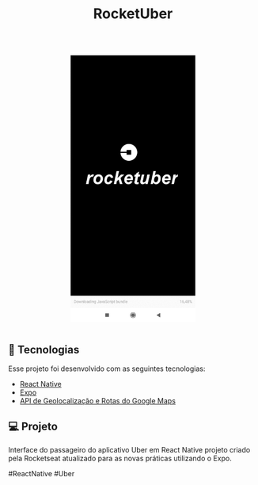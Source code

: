 <h1 align="center">
    RocketUber
</h1>


<br>

<p align="center">
  <img alt="Frontend" src="./image-readme.gif" width="50%" style="padding: 10px">
</p>

## :rocket: Tecnologias

Esse projeto foi desenvolvido com as seguintes tecnologias:

- [React Native](https://facebook.github.io/react-native/)
- [Expo](https://expo.io/)
- [API de Geolocalização e Rotas do Google Maps](https://cloud.google.com/maps-platform?hl=pt-br)

## 💻 Projeto

Interface do passageiro do aplicativo Uber em React Native projeto criado pela Rocketseat atualizado para as novas práticas utilizando o Expo. 

 #ReactNative #Uber
